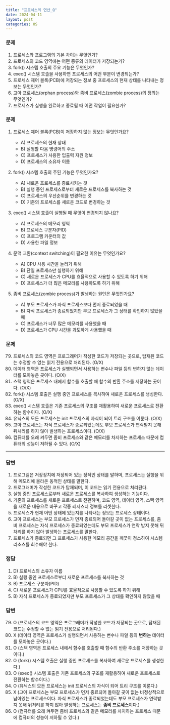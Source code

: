 ```yaml
---
title: "프로세스의 연산_Q"
date: 2024-04-11
layout: post
categories: OS
---
```

### 문제

1.  프로세스와 프로그램의 기본 차이는 무엇인가?
2.  프로세스의 코드 영역에는 어떤 종류의 데이터가 저장되는가?
3.  fork() 시스템 호출의 주요 기능은 무엇인가?
4.  exec() 시스템 호출을 사용하면 프로세스의 어떤 부분이 변경되는가?
5.  프로세스 제어 블록(PCB)에 저장되는 정보 중 프로세스의 현재 상태를 나타내는 정보는 무엇인가?
6.  고아 프로세스(orphan process)와 좀비 프로세스(zombie process)의 정의는 무엇인가?
7.  프로세스가 실행을 완료하고 종료될 때 어떤 작업이 필요한가?


### 문제

1.  프로세스 제어 블록(PCB)이 저장하지 않는 정보는 무엇인가요?
    
    *   A) 프로세스의 현재 상태
    *   B) 실행할 다음 명령어의 주소
    *   C) 프로세스가 사용한 입출력 자원 정보
    *   D) 프로세스의 소유자 이름
2.  fork() 시스템 호출의 주된 기능은 무엇인가요?
    
    *   A) 새로운 프로세스를 종료시키는 것
    *   B) 실행 중인 프로세스로부터 새로운 프로세스를 복사하는 것
    *   C) 프로세스의 우선순위를 변경하는 것
    *   D) 기존의 프로세스를 새로운 코드로 변경하는 것
3.  exec() 시스템 호출이 실행될 때 무엇이 변경되지 않나요?
    
    *   A) 프로세스의 메모리 영역
    *   B) 프로세스 구분자(PID)
    *   C) 프로그램 카운터의 값
    *   D) 사용한 파일 정보
4.  문맥 교환(context switching)이 필요한 이유는 무엇인가요?
    
    *   A) CPU 사용 시간을 늘리기 위해
    *   B) 단일 프로세스만 실행하기 위해
    *   C) 새로운 프로세스가 CPU를 효율적으로 사용할 수 있도록 하기 위해
    *   D) 프로세스가 더 많은 메모리를 사용하도록 하기 위해
5.  좀비 프로세스(zombie process)가 발생하는 원인은 무엇인가요?
    
    *   A) 부모 프로세스가 자식 프로세스보다 먼저 종료되었을 때
    *   B) 자식 프로세스가 종료되었지만 부모 프로세스가 그 상태를 확인하지 않았을 때
    *   C) 프로세스가 너무 많은 메모리를 사용했을 때
    *   D) 프로세스가 CPU 시간을 과도하게 사용했을 때


### 문제

79.  프로세스의 코드 영역은 프로그래머가 작성한 코드가 저장되는 곳으로, 탑재된 코드는 수정할 수 없는 읽기 전용으로 처리된다. (O/X)
80.  데이터 영역은 프로세스가 실행되면서 사용하는 변수나 파일 등의 변하지 않는 데이터를 모아놓은 곳이다. (O/X)
81.  스택 영역은 프로세스 내에서 함수를 호출할 때 함수의 반환 주소를 저장하는 곳이다. (O/X)
82.  fork() 시스템 호출은 실행 중인 프로세스를 복사하여 새로운 프로세스를 생성한다. (O/X)
83.  exec() 시스템 호출은 기존 프로세스의 구조를 재활용하여 새로운 프로세스로 전환하는 함수이다. (O/X)
84.  유닉스의 모든 프로세스는 init 프로세스의 자식이 되어 트리 구조를 이룬다. (O/X)
85.  고아 프로세스는 자식 프로세스가 종료되었는데도 부모 프로세스가 연락받지 못해 뒤처리를 하지 않아 발생하는 프로세스이다. (O/X)
86.  컴퓨터를 오래 켜두면 좀비 프로세스와 같은 메모리를 차지하는 프로세스 때문에 컴퓨터의 성능이 저하될 수 있다. (O/X)


<hr>


### 답변

1.  프로그램은 저장장치에 저장되어 있는 정적인 상태를 말하며, 프로세스는 실행을 위해 메모리에 올라온 동적인 상태를 말한다.
2.  프로그래머가 작성한 코드가 탑재되며, 이 코드는 읽기 전용으로 처리된다.
3.  실행 중인 프로세스로부터 새로운 프로세스를 복사하여 생성하는 기능이다.
4.  기존의 프로세스를 새로운 프로세스로 전환하며, 코드 영역, 데이터 영역, 스택 영역을 새로운 내용으로 바꾸고 각종 레지스터 정보를 리셋한다.
5.  프로세스가 현재 어떤 상태에 있는지를 나타내는 정보는 프로세스 상태이다.
6.  고아 프로세스는 부모 프로세스가 먼저 종료되어 돌아갈 곳이 없는 프로세스를, 좀비 프로세스는 자식 프로세스가 종료되었는데도 부모 프로세스가 연락 받지 못해 뒤처리를 하지 않아 발생하는 프로세스를 말한다.
7.  프로세스가 종료되면 그 프로세스가 사용한 메모리 공간을 깨끗이 청소하여 시스템 리소스를 회수해야 한다.


### 정답

1.  D) 프로세스의 소유자 이름
2.  B) 실행 중인 프로세스로부터 새로운 프로세스를 복사하는 것
3.  B) 프로세스 구분자(PID)
4.  C) 새로운 프로세스가 CPU를 효율적으로 사용할 수 있도록 하기 위해
5.  B) 자식 프로세스가 종료되었지만 부모 프로세스가 그 상태를 확인하지 않았을 때


### 답변

79.  O (프로세스의 코드 영역은 프로그래머가 작성한 코드가 저장되는 곳으로, 탑재된 코드는 수정할 수 없는 읽기 전용으로 처리된다.)
80.  X (데이터 영역은 프로세스가 실행되면서 사용하는 변수나 파일 등의 **변하는** 데이터를 모아놓은 곳이다.)
81.  O (스택 영역은 프로세스 내에서 함수를 호출할 때 함수의 반환 주소를 저장하는 곳이다.)
82.  O (fork() 시스템 호출은 실행 중인 프로세스를 복사하여 새로운 프로세스를 생성한다.)
83.  O (exec() 시스템 호출은 기존 프로세스의 구조를 재활용하여 새로운 프로세스로 전환하는 함수이다.)
84.  O (유닉스의 모든 프로세스는 init 프로세스의 자식이 되어 트리 구조를 이룬다.)
85.  X (고아 프로세스는 부모 프로세스가 먼저 종료되어 돌아갈 곳이 없는 비정상적으로 남아있는 프로세스이다. 자식 프로세스가 종료되었는데도 부모 프로세스가 연락받지 못해 뒤처리를 하지 않아 발생하는 프로세스는 **좀비 프로세스**이다.)
86.  O (컴퓨터를 오래 켜두면 좀비 프로세스와 같은 메모리를 차지하는 프로세스 때문에 컴퓨터의 성능이 저하될 수 있다.)